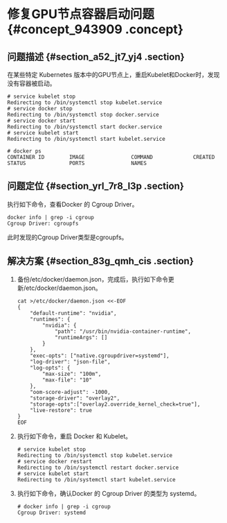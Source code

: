 # 修复GPU节点容器启动问题 {#concept_943909 .concept}

## 问题描述 {#section_a52_jt7_yj4 .section}

在某些特定 Kubernetes 版本中的GPU节点上，重启Kubelet和Docker时，发现没有容器被启动。

``` {#codeblock_6y4_cmu_c9c}
# service kubelet stop
Redirecting to /bin/systemctl stop kubelet.service
# service docker stop
Redirecting to /bin/systemctl stop docker.service
# service docker start
Redirecting to /bin/systemctl start docker.service
# service kubelet start
Redirecting to /bin/systemctl start kubelet.service

# docker ps
CONTAINER ID        IMAGE               COMMAND             CREATED             STATUS              PORTS               NAMES
```

## 问题定位 {#section_yrl_7r8_l3p .section}

执行如下命令，查看Docker 的 Cgroup Driver。

``` {#codeblock_tol_6ic_iw4}
docker info | grep -i cgroup
Cgroup Driver: cgroupfs
```

此时发现的Cgroup Driver类型是cgroupfs。

## 解决方案 {#section_83g_qmh_cis .section}

1.  备份/etc/docker/daemon.json，完成后，执行如下命令更新/etc/docker/daemon.json。

    ``` {#codeblock_qst_ua7_1mx}
    cat >/etc/docker/daemon.json <<-EOF
    {
        "default-runtime": "nvidia",
        "runtimes": {
            "nvidia": {
                "path": "/usr/bin/nvidia-container-runtime",
                "runtimeArgs": []
            }
        },
        "exec-opts": ["native.cgroupdriver=systemd"],
        "log-driver": "json-file",
        "log-opts": {
            "max-size": "100m",
            "max-file": "10"
        },
        "oom-score-adjust": -1000,
        "storage-driver": "overlay2",
        "storage-opts":["overlay2.override_kernel_check=true"],
        "live-restore": true
    }
    EOF
    ```

2.  执行如下命令，重启 Docker 和 Kubelet。

    ``` {#codeblock_sn4_33t_4o9}
    # service kubelet stop
    Redirecting to /bin/systemctl stop kubelet.service
    # service docker restart
    Redirecting to /bin/systemctl restart docker.service
    # service kubelet start
    Redirecting to /bin/systemctl start kubelet.service
    ```

3.  执行如下命令，确认Docker 的 Cgroup Driver 的类型为 systemd。

    ``` {#codeblock_rxx_lq7_auy}
    # docker info | grep -i cgroup
    Cgroup Driver: systemd
    ```


